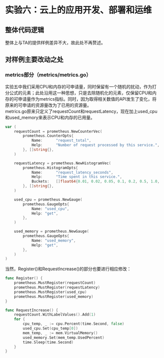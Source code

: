 # 实验六：云上的应用开发、部署和运维

## 整体代码逻辑

整体上与TA的提供样例差异不大，故此处不再赘述。

## 对样例主要改动之处

### metrics部分（metrics/metrics.go）

实验五中我们采用CPU和内存的可申请量，同时保留有一个随机的扰动，作为打分公式的元素；此处沿用这一种思想，只是去除随机化的元素，仅保留CPU和内存的可申请量作为metrics指标。同时，因为取得相关数值的API发生了变化，将原来的可申请的资源量改为了已用的资源量。
<br/>
metrics.go原来只定义了requestCount和requestLatency，现在加上used_cpu和used_memory来表示CPU和内存的已用量。
```go
var (
	requestCount = prometheus.NewCounterVec(
		prometheus.CounterOpts{
			Name:      "request_total",
			Help:      "Number of request processed by this service.",
		}, []string{},
	)

	requestLatency = prometheus.NewHistogramVec(
		prometheus.HistogramOpts{
			Name:      "request_latency_seconds",
			Help:      "Time spent in this service.",
			Buckets:   []float64{0.01, 0.02, 0.05, 0.1, 0.2, 0.5, 1.0, 2.0, 5.0, 10.0, 20.0, 30.0, 60.0, 120.0, 300.0},
		}, []string{},
	)

	used_cpu = prometheus.NewGauge(
		prometheus.GaugeOpts{
			Name: "used_cpu",
			Help: "get",
		},
	)

	used_memory = prometheus.NewGauge(
		prometheus.GaugeOpts{
			Name: "used_memory",
			Help: "get",
		},
	)
)
```

当然，Register()和RequestIncrease()的部分也要进行相应修改：
```go
func Register() {
	prometheus.MustRegister(requestCount)
	prometheus.MustRegister(requestLatency)
	prometheus.MustRegister(used_cpu)
	prometheus.MustRegister(used_memory)
}

func RequestIncrease() {
	requestCount.WithLabelValues().Add(1)
	for {
		cpu_temp, _ := cpu.Percent(time.Second, false)
		used_cpu.Set(cpu_temp[0])
		mem_temp, _ := mem.VirtualMemory()
		used_memory.Set(mem_temp.UsedPercent)
		time.Sleep(time.Second)
	}
}
```